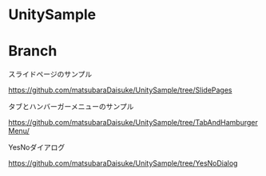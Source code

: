 # UnitySample

# Branch
 スライドページのサンプル 
 
 https://github.com/matsubaraDaisuke/UnitySample/tree/SlidePages
 
 タブとハンバーガーメニューのサンプル
 
 https://github.com/matsubaraDaisuke/UnitySample/tree/TabAndHamburgerMenu/
 
 YesNoダイアログ
 
 https://github.com/matsubaraDaisuke/UnitySample/tree/YesNoDialog
